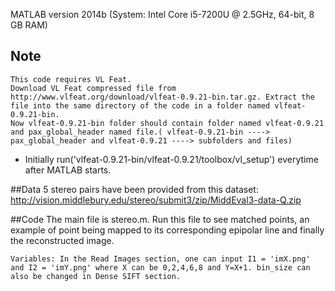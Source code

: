 MATLAB version 2014b (System: Intel Core i5-7200U @ 2.5GHz, 64-bit, 8 GB RAM) 

## Note
	This code requires VL Feat.
	Download VL Feat compressed file from http://www.vlfeat.org/download/vlfeat-0.9.21-bin.tar.gz. Extract the file into the same directory of the code in a folder named vlfeat-0.9.21-bin.
	Now vlfeat-0.9.21-bin folder should contain folder named vlfeat-0.9.21 and pax_global_header named file.( vlfeat-0.9.21-bin ----> pax_global_header and vlfeat-0.9.21 ----> subfolders and files)

- Initially run('vlfeat-0.9.21-bin/vlfeat-0.9.21/toolbox/vl_setup') everytime after MATLAB starts.

##Data
	5 stereo pairs have been provided from this dataset: http://vision.middlebury.edu/stereo/submit3/zip/MiddEval3-data-Q.zip

##Code
	The main file is stereo.m. Run this file to see matched points, an example of point being mapped to its corresponding epipolar line and finally the reconstructed image.

	Variables: In the Read Images section, one can input I1 = 'imX.png' and I2 = 'imY.png' where X can be 0,2,4,6,8 and Y=X+1. bin_size can also be changed in Dense SIFT section.